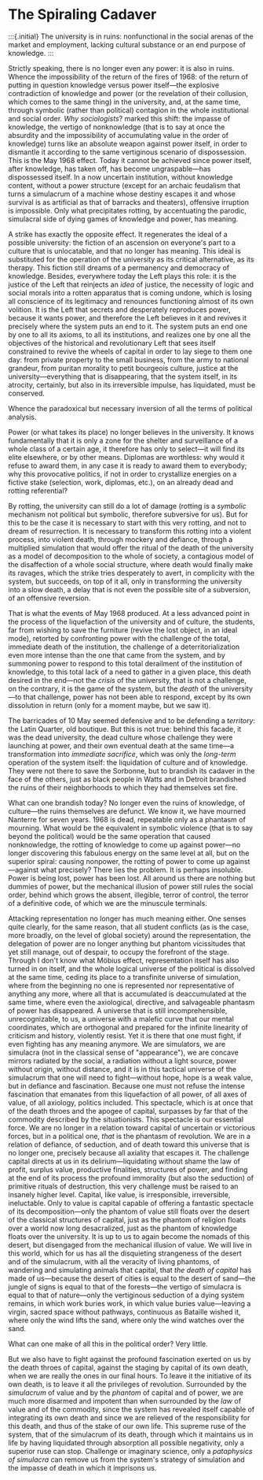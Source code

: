 # The Spiraling Cadaver #

:::{.initial}
The university is in ruins: nonfunctional in the social arenas of
the market and employment, lacking cultural substance or an end
purpose of knowledge.
:::

Strictly speaking, there is no longer even any power: it is also
in ruins. Whence the impossibility of the return of the fires of
1968: of the return of putting in question knowledge versus power
itself—the explosive contradiction of knowledge and power (or the
revelation of their collusion, which comes to the same thing) in
the university, and, at the same time, through symbolic (rather
than political) contagion in the whole institutional and social
order. *Why sociologists*? marked this shift: the impasse of
knowledge, the vertigo of nonknowledge (that is to say at once
the absurdity and the impossibility of accumulating value in the
order of knowledge) turns like an absolute weapon against power
itself, in order to dismantle it according to the same
vertiginous scenario of dispossession. This is the May 1968
effect. Today it cannot be achieved since power itself, after
knowledge, has taken off, has become ungraspable—has dispossessed
itself. In a now uncertain institution, without knowledge
content, without a power structure (except for an archaic
feudalism that turns a simulacrum of a machine whose destiny
escapes it and whose survival is as artificial as that of
barracks and theaters), offensive irruption is impossible. Only
what precipitates rotting, by accentuating the parodic,
simulacral side of dying games of knowledge and power, has
meaning.

A strike has exactly the opposite effect. It regenerates the
ideal of a possible university: the fiction of an ascension on
everyone's part to a culture that is unlocatable, and that no
longer has meaning. This ideal is substituted for the operation
of the university as its critical alternative, as its therapy.
This fiction still dreams of a permanency and democracy of
knowledge. Besides, everywhere today the Left plays this role: it
is the justice of the Left that reinjects an *idea* of justice,
the necessity of logic and social morals into a rotten apparatus
that is coming undone, which is losing all conscience of its
legitimacy and renounces functioning almost of its own volition.
It is the Left that secrets and desperately reproduces power,
because it wants power, and therefore the Left believes in it and
revives it precisely where the system puts an end to it. The
system puts an end one by one to all its axioms, to all its
institutions, and realizes one by one all the objectives of the
historical and revolutionary Left that sees itself constrained to
revive the wheels of capital in order to lay siege to them one
day: from private property to the small business, from the army
to national grandeur, from puritan morality to petit bourgeois
culture, justice at the university—everything that is
disappearing, that the system itself, in its atrocity, certainly,
but also in its irreversible impulse, has liquidated, must be
conserved.

Whence the paradoxical but necessary inversion of all the terms
of political analysis.

Power (or what takes its place) no longer believes in the
university. It knows fundamentally that it is only a zone for the
shelter and surveillance of a whole class of a certain age, it
therefore has only to select—it will find its elite elsewhere, or
by other means. Diplomas are worthless: why would it refuse to
award them, in any case it is ready to award them to everybody;
why this provocative politics, if not in order to crystallize
energies on a fictive stake (selection, work, diplomas, etc.), on
an already dead and rotting referential?

By rotting, the university can still do a lot of damage (rotting
is a *symbolic* mechanism not political but symbolic, therefore
subversive for us). But for this to be the case it is necessary
to start with this very rotting, and not to dream of
resurrection. It is necessary to transform this rotting into a
violent process, into violent death, through mockery and
defiance, through a multiplied simulation that would offer the
ritual of the death of the university as a model of decomposition
to the whole of society, a contagious model of the disaffection
of a whole social structure, where death would finally make its
ravages, which the strike tries desperately to avert, in
complicity with the system, but succeeds, on top of it all, only
in transforming the university into a slow death, a delay that is
not even the possible site of a subversion, of an offensive
reversion.

That is what the events of May 1968 produced. At a less advanced
point in the process of the liquefaction of the university and of
culture, the students, far from wishing to save the furniture
(revive the lost object, in an ideal mode), retorted by
confronting power with the challenge of the total, immediate
death of the institution, the challenge of a deterritorialization
even more intense than the one that came from the system, and by
summoning power to respond to this total derailment of the
institution of knowledge, to this total lack of a need to gather
in a given place, this death desired in the end—not the *crisis*
of the university, that is not a challenge, on the contrary, it
is the game of the system, but the *death* of the university—to
that challenge, power has not been able to respond, except by its
own dissolution in return (only for a moment maybe, but we saw
it).

The barricades of 10 May seemed defensive and to be defending a
*territory*: the Latin Quarter, old boutique. But this is not
true: behind this facade, it was the dead university, the dead
culture whose challenge they were launching at power, and their
own eventual death at the same time—a transformation into
*immediate sacrifice*, which was only the *long-term* operation
of the system itself: the liquidation of culture and of
knowledge. They were not there to save the Sorbonne, but to
brandish its cadaver in the face of the others, just as black
people in Watts and in Detroit brandished the ruins of their
neighborhoods to which they had themselves set fire.

What can one brandish today? No longer even the ruins of
knowledge, of culture—the ruins themselves are defunct. We know
it, we have mourned Nanterre for seven years. 1968 is dead,
repeatable only as a phantasm of mourning. What would be the
equivalent in symbolic violence (that is to say beyond the
political) would be the same operation that caused nonknowledge,
the rotting of knowledge to come up against power—no longer
discovering this fabulous energy on the same level at all, but on
the superior spiral: causing nonpower, the rotting of power to
come up against—against what precisely? There lies the problem.
It is perhaps insoluble. Power is being lost, power has been
lost. All around us there are nothing but dummies of power, but
the mechanical illusion of power still rules the social order,
behind which grows the absent, illegible, terror of control, the
terror of a definitive code, of which we are the minuscule
terminals.

Attacking representation no longer has much meaning either. One
senses quite clearly, for the same reason, that all student
conflicts (as is the case, more broadly, on the level of global
society) around the representation, the delegation of power are
no longer anything but phantom vicissitudes that yet still
manage, out of despair, to occupy the forefront of the stage.
Through I don't know what Möbius effect, representation itself
has also turned in on itself, and the whole logical universe of
the political is dissolved at the same time, ceding its place to
a transfinite universe of simulation, where from the beginning no
one is represented nor representative of anything any more, where
all that is accumulated is deaccumulated at the same time, where
even the axiological, directive, and salvageable phantasm of
power has disappeared. A universe that is still incomprehensible,
unrecognizable, to us, a universe with a malefic curve that our
mental coordinates, which are orthogonal and prepared for the
infinite linearity of criticism and history, violently resist.
Yet it is there that one must fight, if even fighting has any
meaning anymore. We are simulators, we are simulacra (not in the
classical sense of "appearance"), we are concave mirrors radiated
by the social, a radiation without a light source, power without
origin, without distance, and it is in this tactical universe of
the simulacrum that one will need to fight—without hope, hope is
a weak value, but in defiance and fascination. Because one must
not refuse the intense fascination that emanates from this
liquefaction of all power, of all axes of value, of all axiology,
politics included. This spectacle, which is at once that of the
death throes and the apogee of capital, surpasses by far that of
the commodity described by the situationists. This spectacle is
our essential force. We are no longer in a relation toward
capital of uncertain or victorious forces, but in a political
one, *that* is the phantasm of revolution. We are in a relation
of defiance, of seduction, and of death toward this universe that
is no longer one, precisely because all axiality that escapes it.
The challenge capital directs at us in its delirium—liquidating
without shame the law of profit, surplus value, productive
finalities, structures of power, and finding at the end of its
process the profound immorality (but also the seduction) of
primitive rituals of destruction, this very challenge must be
raised to an insanely higher level. Capital, like value, is
irresponsible, irreversible, ineluctable. Only to value is
capital capable of offering a fantastic spectacle of its
decomposition—only the phantom of value still floats over the
desert of the classical structures of capital, just as the
phantom of religion floats over a world now long desacralized,
just as the phantom of knowledge floats over the university. It
is up to us to again become the nomads of this desert, but
disengaged from the mechanical illusion of value. We will live in
this world, which for us has all the disquieting strangeness of
the desert and of the simulacrum, with all the veracity of living
phantoms, of wandering and simulating animals that capital, that
*the death of capital* has made of us—because the desert of
cities is equal to the desert of sand—the jungle of signs is
equal to that of the forests—the vertigo of simulacra is equal to
that of nature—only the vertiginous seduction of a dying system
remains, in which work buries work, in which value buries
value—leaving a virgin, sacred space without pathways, continuous
as Bataille wished it, where only the wind lifts the sand, where
only the wind watches over the sand.

What can one make of all this in the political order? Very
little.

But we also have to fight against the profound fascination
exerted on us by the death throes of capital, against the staging
by capital of its own death, when we are really the ones in our
final hours. To leave it the initiative of its own death, is to
leave it all the privileges of revolution. Surrounded by the
*simulacrum* of value and by the *phantom* of capital and of
power, we are much more disarmed and impotent than when
surrounded by the *law* of value and of the commodity, since the
system has revealed itself capable of integrating its own death
and since we are relieved of the responsibility for this death,
and thus of the stake of our own life. This supreme ruse of the
system, that of the simulacrum of its death, through which it
maintains us in life by having liquidated through absorption all
possible negativity, only a superior ruse can stop. Challenge or
imaginary science, only a *pataphysics of simulacra* can remove
us from the system's strategy of simulation and the impasse of
death in which it imprisons us.
